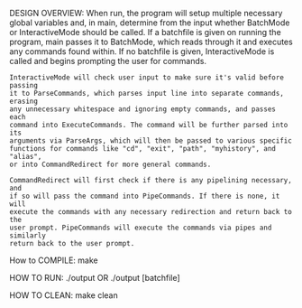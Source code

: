 DESIGN OVERVIEW:
    When run, the program will setup multiple necessary global variables and, in
    main, determine from the input whether BatchMode or InteractiveMode should
    be called. If a batchfile is given on running the program, main passes it to
    BatchMode, which reads through it and executes any commands found within. If
    no batchfile is given, InteractiveMode is called and begins prompting the
    user for commands.
    
    InteractiveMode will check user input to make sure it's valid before passing
    it to ParseCommands, which parses input line into separate commands, erasing
    any unnecessary whitespace and ignoring empty commands, and passes each 
    command into ExecuteCommands. The command will be further parsed into its
    arguments via ParseArgs, which will then be passed to various specific
    functions for commands like "cd", "exit", "path", "myhistory", and "alias",
    or into CommandRedirect for more general commands.
    
    CommandRedirect will first check if there is any pipelining necessary, and
    if so will pass the command into PipeCommands. If there is none, it will
    execute the commands with any necessary redirection and return back to the
    user prompt. PipeCommands will execute the commands via pipes and similarly
    return back to the user prompt.

How to COMPILE:
    make

HOW TO RUN:
    ./output
    OR
    ./output [batchfile]

HOW TO CLEAN:
    make clean
